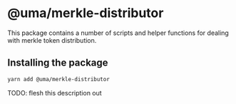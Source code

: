 # @uma/merkle-distributor

This package contains a number of scripts and helper functions for dealing with merkle token distribution.

## Installing the package

```bash
yarn add @uma/merkle-distributor
```

TODO: flesh this description out

